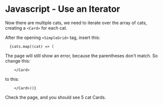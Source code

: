 # Javascript - Use an Iterator

Now there are multiple cats, we need to iterate over the array of cats, creating a `<Card>` for each cat.

After the opening `<SimpleGrid>` tag, insert this:

```
  {cats.map((cat) => (
```

The page will still show an error, because the parentheses don't match. So change this:

```
    </Card>
```

to this:

```
    </Card>))}
```

Check the page, and you should see 5 cat Cards.